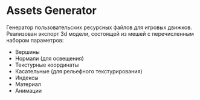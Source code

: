 # Assets Generator
Генератор пользовательских ресурсных файлов для игровых движков.<br>
Реализован экспорт 3d модели, состоящей из мешей с перечисленным набором параметров:
- Вершины
- Нормали (для освещения)
- Текстурные координаты
- Касательные (для рельефного текстурирования)
- Индексы
- Материал
- Анимации
